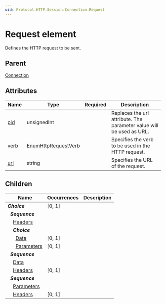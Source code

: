 ```yaml
---
uid: Protocol.HTTP.Session.Connection.Request
---
```


# Request element

Defines the HTTP request to be sent.

## Parent

[Connection](xref:Protocol.HTTP.Session.Connection)

## Attributes

|Name|Type|Required|Description|
|--- |--- |--- |--- |
|[pid](xref:Protocol.HTTP.Session.Connection.Request-pid)|unsignedInt||Replaces the url attribute. The parameter value will be used as URL.|
|[verb](xref:Protocol.HTTP.Session.Connection.Request-verb)|[EnumHttpRequestVerb](xref:Protocol-EnumHttpRequestVerb)||Specifies the verb to be used in the HTTP request.|
|[url](xref:Protocol.HTTP.Session.Connection.Request-url)|string||Specifies the URL of the request.|

## Children

|Name|Occurrences|Description|
|--- |--- |--- |
|***Choice***|[0, 1]||
|&nbsp;&nbsp;***Sequence***|||
|&nbsp;&nbsp;&nbsp;&nbsp;[Headers](xref:Protocol.HTTP.Session.Connection.Request.Headers)|||
|&nbsp;&nbsp;&nbsp;&nbsp;***Choice***|||
|&nbsp;&nbsp;&nbsp;&nbsp;&nbsp;&nbsp;[Data](xref:Protocol.HTTP.Session.Connection.Request.Data)|[0, 1]||
|&nbsp;&nbsp;&nbsp;&nbsp;&nbsp;&nbsp;[Parameters](xref:Protocol.HTTP.Session.Connection.Request.Parameters)|[0, 1]||
|&nbsp;&nbsp;***Sequence***|||
|&nbsp;&nbsp;&nbsp;&nbsp;[Data](xref:Protocol.HTTP.Session.Connection.Request.Data)|||
|&nbsp;&nbsp;&nbsp;&nbsp;[Headers](xref:Protocol.HTTP.Session.Connection.Request.Headers)|[0, 1]||
|&nbsp;&nbsp;***Sequence***|||
|&nbsp;&nbsp;&nbsp;&nbsp;[Parameters](xref:Protocol.HTTP.Session.Connection.Request.Parameters)|||
|&nbsp;&nbsp;&nbsp;&nbsp;[Headers](xref:Protocol.HTTP.Session.Connection.Request.Headers)|[0, 1]||

